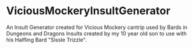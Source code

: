 # ViciousMockeryInsultGenerator
An Insult Generator created for Vicious Mockery cantrip used by Bards in Dungeons and Dragons 
Insults created by my 10 year old son to use with his Halfling Bard "Sissle Trizzle".

